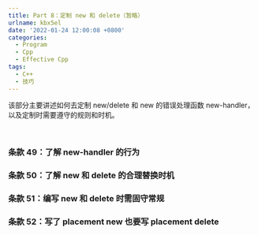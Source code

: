 ```yaml
---
title: Part 8：定制 new 和 delete（暂略）
urlname: kbx5el
date: '2022-01-24 12:00:08 +0800'
categories:
  - Program
  - Cpp
  - Effective Cpp
tags:
  - C++
  - 技巧
---
```


该部分主要讲述如何去定制 new/delete 和 new 的错误处理函数 new-handler，以及定制时需要遵守的规则和时机。
​

<!-- more -->

​

### 条款 49：了解 new-handler 的行为

### 条款 50：了解 new 和 delete 的合理替换时机

### 条款 51：编写 new 和 delete 时需固守常规

### 条款 52：写了 placement new 也要写 placement delete
